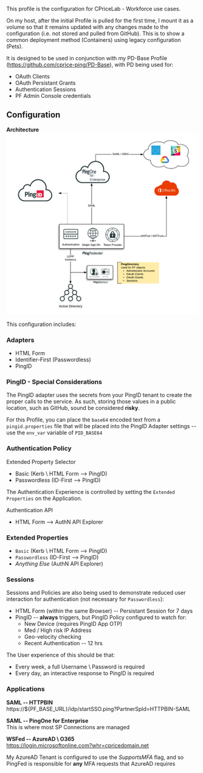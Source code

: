 This profile is the configuration for CPriceLab - Workforce use cases.  

On my host, after the initial Profile is pulled for the first time, I mount it as a volume so that it remains updated with any changes made to the configuration (i.e. not stored and pulled from GitHub). This is to show a common deployment method (Containers) using legacy configuration (Pets).

It is designed to be used in conjunction with my PD-Base Profile (https://github.com/cprice-ping/PD-Base), with PD being used for:  
* OAuth Clients
* OAuth Persistant Grants
* Authentication Sessions
* PF Admin Console credentials

## Configuration

**Architecture**  
![CPriceLab Architecture](CPriceLab%20-%20WF.png)

This configuration includes:

### Adapters
* HTML Form
* Identifier-First (Passwordless)
* PingID


### PingID - Special Considerations
The PingID adapter uses the secrets from your PingID tenant to create the proper calls to the service. As such, storing those values in a public location, such as GitHub, sound be considered **risky**.

For this Profile, you can place the `base64` encoded text from a `pingid.properties` file that will be placed into the PingID Adapter settings -- use the `env_var` variable of `PID_BASE64`

### Authentication Policy
Extended Property Selector
  * Basic (Kerb \ HTML Form --> PingID)
  * Passwordless (ID-First --> PingID)

The Authentication Experience is controlled by setting the `Extended Properties` on the Application.  

Authentication API
* HTML Form --> AuthN API Explorer  

### Extended Properties
* `Basic` (Kerb \ HTML Form --> PingID)
* `Passwordless` (ID-First --> PingID)
* _Anything Else_ (AuthN API Explorer)

### Sessions  
Sessions and Policies are also being used to demonstrate reduced user interaction for authentication (not necessary for `Passwordless`):  

* HTML Form (within the same Browser) -- Persistant Session for 7 days
* PingID -- **always** triggers, but PingID Policy configured to watch for:
  * New Device (requires PingID App OTP) 
  * Med / High risk IP Address
  * Geo-velocity checking
  * Recent Authentication -- 12 hrs

The User experience of this should be that:  
* Every week, a full Username \ Password is required
* Every day, an interactive response to PingID is required

### Applications
**SAML -- HTTPBIN**  
https://${PF_BASE_URL}/idp/startSSO.ping?PartnerSpId=HTTPBIN-SAML

**SAML -- PingOne for Enterprise**  
This is where most SP Connections are managed  

**WSFed -- AzureAD \ O365**  
https://login.microsoftonline.com?whr=cpricedomain.net

My AzureAD Tenant is configured to use the *SupportsMFA* flag, and so PingFed is responsible for **any** MFA requests that AzureAD requires